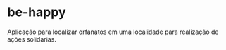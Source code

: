 # be-happy
Aplicação para localizar orfanatos em uma localidade para realização de ações solidarias.
